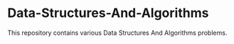 # Data-Structures-And-Algorithms
This repository contains various Data Structures And Algorithms problems.
